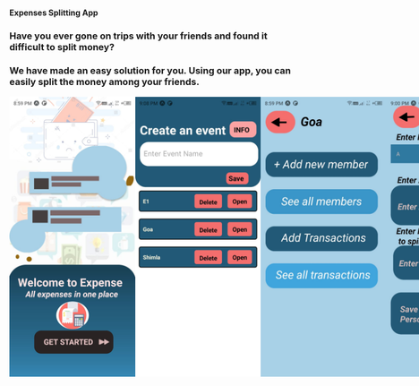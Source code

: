 #### Expenses Splitting App

### Have you ever gone on trips with your friends and found it difficult to split money?

### We have made an easy solution for you. Using our app, you can easily split the money among your friends.

<div style="display:flex;flex-direction:row;">
<img src="./ExpensesApp/assets/screenshots/s1.jpg" alt="Screenshot of App" height="500">
<img src="./ExpensesApp/assets/screenshots/s2.jpg" alt="Screenshot of App" height="500">
<img src="./ExpensesApp/assets/screenshots/s3.jpg" alt="Screenshot of App" height="500">
<img src="./ExpensesApp/assets/screenshots/s4.jpg" alt="Screenshot of App" height="500">
<img src="./ExpensesApp/assets/screenshots/s6.jpg" alt="Screenshot of App" height="500">
<img src="./ExpensesApp/assets/screenshots/s5.jpg" alt="Screenshot of App" height="500">
<img src="./ExpensesApp/assets/screenshots/s7.jpg" alt="Screenshot of App" height="500">
<img src="./ExpensesApp/assets/screenshots/s8.jpg" alt="Screenshot of App" height="500">
</div>
